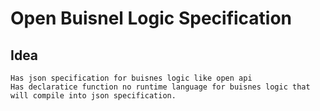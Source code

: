 # Open Buisnel Logic Specification


## Idea
    Has json specification for buisnes logic like open api
    Has declaratice function no runtime language for buisnes logic that will compile into json specification.
    

